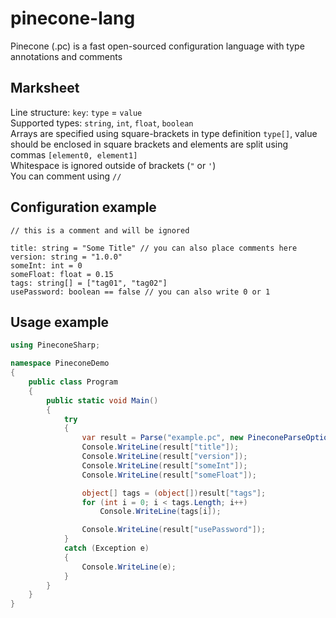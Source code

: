# pinecone-lang
Pinecone (.pc) is a fast open-sourced configuration language with type annotations and comments
## Marksheet
Line structure: `key`: `type` = `value`<br>
Supported types: `string`, `int`, `float`, `boolean`<br>
Arrays are specified using square-brackets in type definition `type[]`, value should be enclosed in square brackets and elements are split using commas `[element0, element1]`<br>
Whitespace is ignored outside of brackets (`"` or `'`)<br>
You can comment using `//`
## Configuration example
```
// this is a comment and will be ignored

title: string = "Some Title" // you can also place comments here
version: string = "1.0.0"
someInt: int = 0
someFloat: float = 0.15
tags: string[] = ["tag01", "tag02"]
usePassword: boolean == false // you can also write 0 or 1
```
## Usage example
```cs
using PineconeSharp;

namespace PineconeDemo
{
	public class Program
	{
		public static void Main()
		{
			try
            {
                var result = Parse("example.pc", new PineconeParseOptions());
                Console.WriteLine(result["title"]);
                Console.WriteLine(result["version"]);
                Console.WriteLine(result["someInt"]);
                Console.WriteLine(result["someFloat"]);

                object[] tags = (object[])result["tags"];
                for (int i = 0; i < tags.Length; i++)
                    Console.WriteLine(tags[i]);

                Console.WriteLine(result["usePassword"]);
            }
            catch (Exception e)
            {
                Console.WriteLine(e);
            }
		}
	}
}
```